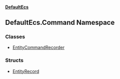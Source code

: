 #### [DefaultEcs](./index.md 'index')
## DefaultEcs.Command Namespace
### Classes
- [EntityCommandRecorder](./DefaultEcs-Command-EntityCommandRecorder.md 'DefaultEcs.Command.EntityCommandRecorder')
### Structs
- [EntityRecord](./DefaultEcs-Command-EntityRecord.md 'DefaultEcs.Command.EntityRecord')
